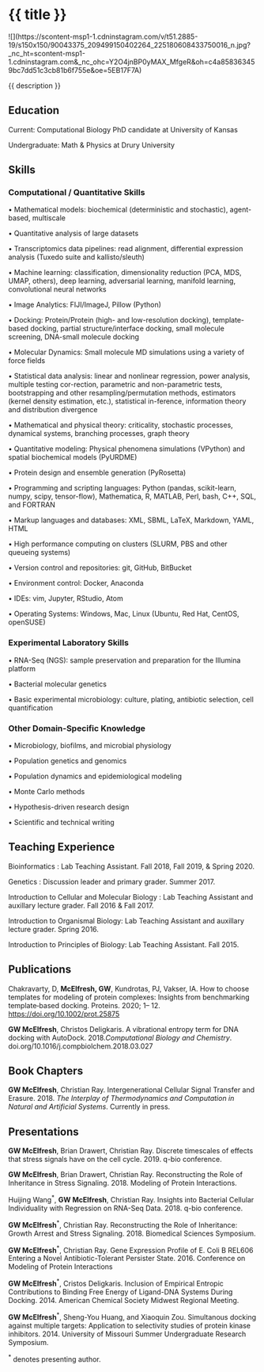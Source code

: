 <h1> {{ title }} </h1> ![](https://scontent-msp1-1.cdninstagram.com/v/t51.2885-19/s150x150/90043375_209499150402264_225180608433750016_n.jpg?_nc_ht=scontent-msp1-1.cdninstagram.com&_nc_ohc=Y2O4jnBP0yMAX_MfgeR&oh=c4a858363459bc7dd51c3cb81b6f755e&oe=5EB17F7A)
<p> {{ description }} </p>

## Education

Current: Computational Biology PhD candidate at University of Kansas

Undergraduate: Math & Physics at Drury University

## Skills 

### Computational / Quantitative Skills

• Mathematical models: biochemical (deterministic and stochastic), agent-based, multiscale  

• Quantitative analysis of large datasets  

• Transcriptomics data pipelines: read alignment, differential expression analysis (Tuxedo suite and kallisto/sleuth) 

• Machine learning: classification, dimensionality reduction (PCA, MDS, UMAP, others), deep learning, adversarial learning, manifold learning, convolutional neural networks  

• Image Analytics: FIJI/ImageJ, Pillow (Python)  

• Docking: Protein/Protein (high- and low-resolution docking), template-based docking, partial structure/interface docking, small molecule screening, DNA-small molecule docking  

• Molecular Dynamics: Small molecule MD simulations using a variety of force fields  

• Statistical data analysis: linear and nonlinear regression, power analysis, multiple testing cor-rection, parametric and non-parametric tests, bootstrapping and other resampling/permutation methods, estimators (kernel density estimation, etc.), statistical in-ference, information theory and distribution divergence  

• Mathematical and physical theory: criticality, stochastic processes, dynamical systems, branching processes, graph theory  

• Quantitative modeling: Physical phenomena simulations (VPython) and spatial biochemical models (PyURDME)  

• Protein design and ensemble generation (PyRosetta)  

• Programming and scripting languages: Python (pandas, scikit-learn, numpy, scipy, tensor-flow), Mathematica, R, MATLAB, Perl, bash, C++, SQL, and FORTRAN  

• Markup languages and databases: XML, SBML, LaTeX, Markdown, YAML, HTML  

• High performance computing on clusters (SLURM, PBS and other queueing systems)  

• Version control and repositories: git, GitHub, BitBucket  

• Environment control: Docker, Anaconda  

• IDEs: vim, Jupyter, RStudio, Atom  

• Operating Systems: Windows, Mac, Linux (Ubuntu, Red Hat, CentOS, openSUSE)  

### Experimental Laboratory Skills
• RNA-Seq (NGS): sample preservation and preparation for the Illumina platform  

• Bacterial molecular genetics  

• Basic experimental microbiology: culture, plating, antibiotic selection, cell quantification  


### Other Domain-Specific Knowledge
• Microbiology, biofilms, and microbial physiology  

• Population genetics and genomics  

• Population dynamics and epidemiological modeling  

• Monte Carlo methods  

• Hypothesis-driven research design  

• Scientific and technical writing  

## Teaching Experience

Bioinformatics : Lab Teaching Assistant. Fall 2018, Fall 2019, & Spring 2020.

Genetics : Discussion leader and primary grader. Summer 2017.

Introduction to Cellular and Molecular Biology : Lab Teaching Assistant and auxillary lecture grader. Fall 2016 & Fall 2017.

Introduction to Organismal Biology: Lab Teaching Assistant and auxillary lecture grader. Spring 2016.

Introduction to Principles of Biology: Lab Teaching Assistant. Fall 2015.

## Publications

Chakravarty, D, **McElfresh, GW**, Kundrotas, PJ, Vakser, IA. How to choose templates for modeling of protein complexes: Insights from benchmarking template‐based docking. Proteins. 2020; 1– 12. https://doi.org/10.1002/prot.25875

**GW McElfresh**, Christos Deligkaris. A vibrational entropy term for DNA docking with AutoDock. 2018.*Computational Biology and Chemistry*. doi.org/10.1016/j.compbiolchem.2018.03.027

## Book Chapters
 **GW McElfresh**, Christian Ray. Intergenerational Cellular Signal Transfer and Erasure. 2018. *The Interplay of Thermodynamics and Computation in Natural and Artificial Systems*. Currently in press.

## Presentations

**GW McElfresh**, Brian Drawert, Christian Ray. Discrete timescales of effects that stress signals have on the cell cycle. 2019. q-bio conference.

**GW McElfresh**, Brian Drawert, Christian Ray. Reconstructing the Role of Inheritance in Stress Signaling. 2018. Modeling of Protein Interactions. 

Huijing Wang<sup>*</sup>, **GW McElfresh**, Christian Ray. Insights into Bacterial Cellular Individuality with Regression on RNA-Seq Data. 2018. q-bio conference.

**GW McElfresh**<sup>*</sup>, Christian Ray. Reconstructing the Role of Inheritance: Growth Arrest and Stress Signaling. 2018. Biomedical Sciences Symposium.

**GW McElfresh**<sup>*</sup>, Christian Ray. Gene Expression Profile of E. Coli B REL606 Entering a Novel Antibiotic-Tolerant Persister State. 2016. Conference on Modeling of Protein Interactions

**GW McElfresh**<sup>*</sup>, Cristos Deligkaris. Inclusion of Empirical Entropic Contributions to Binding Free Energy of Ligand-DNA Systems During Docking. 2014. American Chemical Society Midwest Regional Meeting.

**GW McElfresh**<sup>*</sup>, Sheng-You Huang, and Xiaoquin Zou. Simultanous docking against multiple targets: Application to selectivity studies of protein kinase inhibitors. 2014. University of Missouri Summer Undergraduate Research Symposium.

<sup>*</sup> denotes presenting author.
